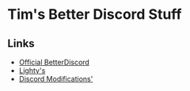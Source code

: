 # Tim's Better Discord Stuff

## Links
 - [Official BetterDiscord](https://betterdiscord.app/plugins)
 - [Lighty's](https://1lighty.github.io/BetterDiscordStuff/)
 - [Discord Modifications'](https://github.com/discord-modifications/better-discord-plugins)